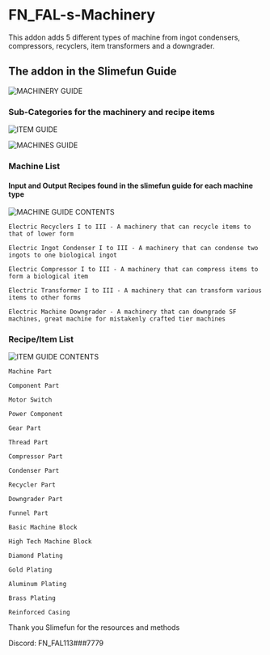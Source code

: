 # FN_FAL-s-Machinery
This addon adds 5 different types of machine from ingot condensers, compressors, recyclers, item transformers and a downgrader.

## The addon in the Slimefun Guide
![MACHINERY GUIDE](https://user-images.githubusercontent.com/88238718/138578535-f55afbba-b589-428b-a608-c34adad1cd2d.png)

### Sub-Categories for the machinery and recipe items
![ITEM GUIDE](https://user-images.githubusercontent.com/88238718/138578558-abf69f77-de60-4852-b963-6fb708a54043.png)

![MACHINES GUIDE](https://user-images.githubusercontent.com/88238718/138578559-a023dda4-c60d-4497-8f08-e9cedfbf86d9.png)

### Machine List
#### Input and Output Recipes found in the slimefun guide for each machine type

![MACHINE GUIDE CONTENTS](https://user-images.githubusercontent.com/88238718/138578763-7b2749d9-7084-44e4-be24-336002a3fbe2.png)
```
Electric Recyclers I to III - A machinery that can recycle items to that of lower form

Electric Ingot Condenser I to III - A machinery that can condense two ingots to one biological ingot

Electric Compressor I to III - A machinery that can compress items to form a biological item

Electric Transformer I to III - A machinery that can transform various items to other forms

Electric Machine Downgrader - A machinery that can downgrade SF machines, great machine for mistakenly crafted tier machines
```
### Recipe/Item List

![ITEM GUIDE CONTENTS](https://user-images.githubusercontent.com/88238718/138578762-eae2af62-8ca7-4078-9ed6-302324e402fd.png)
```
Machine Part

Component Part

Motor Switch

Power Component

Gear Part

Thread Part

Compressor Part

Condenser Part

Recycler Part

Downgrader Part

Funnel Part

Basic Machine Block

High Tech Machine Block

Diamond Plating

Gold Plating

Aluminum Plating

Brass Plating

Reinforced Casing
```

Thank you Slimefun for the resources and methods

Discord: FN_FAL113###7779


